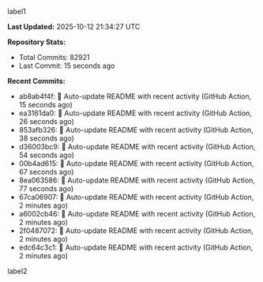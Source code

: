 
label1 
<!-- ACTIVITY_START -->
**Last Updated:** 2025-10-12 21:34:27 UTC

**Repository Stats:**
- Total Commits: 82921
- Last Commit: 15 seconds ago

**Recent Commits:**
- ab8ab4f4f: 🤖 Auto-update README with recent activity (GitHub Action, 15 seconds ago)
- ea3161da0: 🤖 Auto-update README with recent activity (GitHub Action, 26 seconds ago)
- 853afb326: 🤖 Auto-update README with recent activity (GitHub Action, 38 seconds ago)
- d36003bc9: 🤖 Auto-update README with recent activity (GitHub Action, 54 seconds ago)
- 00b4ad615: 🤖 Auto-update README with recent activity (GitHub Action, 67 seconds ago)
- 8ea063586: 🤖 Auto-update README with recent activity (GitHub Action, 77 seconds ago)
- 67ca06907: 🤖 Auto-update README with recent activity (GitHub Action, 2 minutes ago)
- a6002cb46: 🤖 Auto-update README with recent activity (GitHub Action, 2 minutes ago)
- 2f0487072: 🤖 Auto-update README with recent activity (GitHub Action, 2 minutes ago)
- edc64c3c1: 🤖 Auto-update README with recent activity (GitHub Action, 2 minutes ago)
<!-- ACTIVITY_END -->

label2
